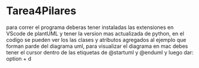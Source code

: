# Tarea4Pilares

para correr el programa deberas tener instaladas las extensiones en VScode de plantUML y tener la version mas actualizada de python, en el codigo se pueden ver los las clases y atributos agregados al ejemplo que forman parde del diagrama uml, para visualizar el diagrama en mac debes tener el cursor dentro de las etiquetas de @startuml y @enduml y luego dar: option + d
